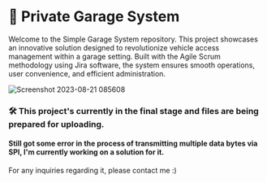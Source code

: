 # 🚗 Private Garage System

Welcome to the Simple Garage System repository. This project showcases an innovative solution designed to revolutionize vehicle access management within a garage setting. Built with the Agile Scrum methodology using Jira software, the system ensures smooth operations, user convenience, and efficient administration.

![Screenshot 2023-08-21 085608](https://github.com/t0ti20/Simple_Garage_System/assets/61616031/65c69817-eb35-4e97-ada3-ef4bf8f21eb3)
<br>

### 🛠 This project's currently in the final stage and files are being prepared for uploading.
#### Still got some error in the process of transmitting multiple data bytes via SPI, I'm currently working on a solution for it.
For any inquiries regarding it, please contact me :)
